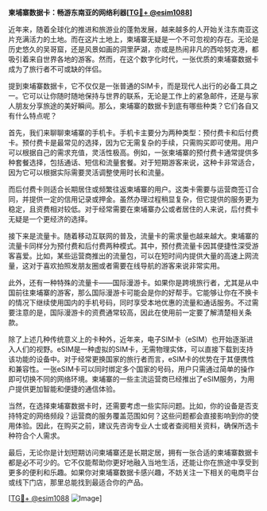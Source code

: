 **柬埔寨数据卡：畅游东南亚的网络利器[[TG💪+ @esim1088](https://t.me/s/esim1088)]**

近年来，随着全球化的推进和旅游业的蓬勃发展，越来越多的人开始关注东南亚这片充满活力的土地。而在这片土地上，柬埔寨无疑是一个不可忽视的存在。无论是历史悠久的吴哥窟，还是风景如画的洞里萨湖，亦或是热闹非凡的西哈努克港，都吸引着来自世界各地的游客。然而，在这个数字化时代，一张优质的柬埔寨数据卡成为了旅行者不可或缺的伴侣。

提到柬埔寨数据卡，它不仅仅是一张普通的SIM卡，而是现代人出行的必备工具之一。它可以让你随时随地保持与世界的联系，无论是工作上的紧急邮件，还是与家人朋友分享旅途的美好瞬间。那么，柬埔寨的数据卡到底有哪些种类？它们各自又有什么特点呢？

首先，我们来聊聊柬埔寨的手机卡。手机卡主要分为两种类型：预付费卡和后付费卡。预付费卡是最常见的选择，因为它无需复杂的手续，只需购买即可使用。用户可以根据自己的需求充值，灵活性极高。例如，一张柬埔寨的预付费卡通常提供多种套餐选择，包括通话、短信和流量套餐。对于短期游客来说，这种卡非常适合，因为它可以根据实际需要灵活调整使用时长和流量。

而后付费卡则适合长期居住或频繁往返柬埔寨的用户。这类卡需要与运营商签订合同，并提供一定的信用记录或押金。虽然办理过程稍显复杂，但它提供的服务更为稳定，且资费相对较低。对于经常需要在柬埔寨办公或者居住的人来说，后付费卡无疑是一个更经济的选择。

接下来是流量卡。随着移动互联网的普及，流量卡的需求量也越来越大。柬埔寨的流量卡同样分为预付费和后付费两种模式。其中，预付费流量卡因其便捷性深受游客喜爱。比如，某些运营商推出的流量包，可以在短时间内提供大量的高速上网流量，这对于喜欢拍照发朋友圈或者需要在线导航的游客来说非常实用。

此外，还有一种特殊的流量卡——国际漫游卡。如果你是跨境旅行者，尤其是从中国前往柬埔寨的游客，那么国际漫游卡可能会是你的好帮手。它能够让你在不换卡的情况下继续使用国内的手机号码，同时享受本地优惠的流量和通话服务。不过需要注意的是，国际漫游卡的资费通常较高，因此在使用前一定要了解清楚相关条款。

除了上述几种传统意义上的卡种外，近年来，电子SIM卡（eSIM）也开始逐渐进入人们的视野。eSIM是一种虚拟的SIM卡，无需物理实体，可以直接下载到支持该功能的设备中。对于经常更换国家的旅行者而言，eSIM卡的优势在于其便携性和兼容性。一张eSIM卡可以同时绑定多个国家的号码，用户只需通过简单的操作即可切换不同的网络环境。柬埔寨的一些主流运营商已经推出了eSIM服务，为用户提供更加智能和便捷的通信体验。

当然，在选择柬埔寨数据卡时，还需要考虑一些实际问题。比如，你的设备是否支持特定的网络频段？运营商的服务覆盖范围如何？这些问题都会直接影响到你的使用体验。因此，在购买之前，建议先咨询专业人士或者查阅相关资料，确保所选卡种符合个人需求。

最后，无论你是计划短期访问柬埔寨还是长期定居，拥有一张合适的柬埔寨数据卡都是必不可少的。它不仅能帮助你更好地融入当地生活，还能让你在旅途中享受到更多的便利和乐趣。如果你对柬埔寨数据卡感兴趣，不妨关注一下相关的电商平台或线下门店，那里总能找到最适合你的产品。

[[TG💪+ @esim1088](https://t.me/s/esim1088) ![Image](https://i.postimg.cc/4NQfJmqS/Snipaste-2025-05-13-00-14-12.png)]